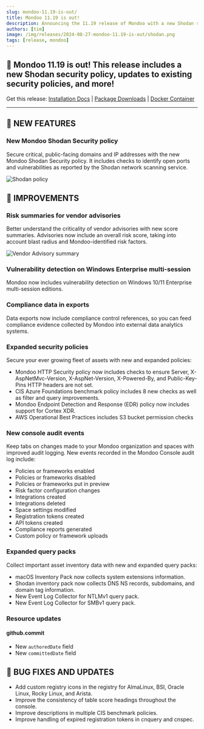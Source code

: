 ```yaml
---
slug: mondoo-11.19-is-out/
title: Mondoo 11.19 is out!
description: Announcing the 11.19 release of Mondoo with a new Shodan security policy, security policy updates, and more!
authors: [tim]
image: /img/releases/2024-08-27-mondoo-11.19-is-out/shodan.png
tags: [release, mondoo]
---
```


## 🥳 Mondoo 11.19 is out! This release includes a new Shodan security policy, updates to existing security policies, and more!

Get this release: [Installation Docs](https://mondoo.com/docs/cnspec/) | [Package Downloads](https://releases.mondoo.com/cnspec/) | [Docker Container](https://hub.docker.com/r/mondoo/cnspec)

---

## 🎉 NEW FEATURES

### New Mondoo Shodan Security policy

Secure critical, public-facing domains and IP addresses with the new Mondoo Shodan Security policy. It includes checks to identify open ports and vulnerabilities as reported by the Shodan network scanning service.

![Shodan policy](/img/releases/2024-08-27-mondoo-11.19-is-out/shodan.png)

## 🧹 IMPROVEMENTS

### Risk summaries for vendor advisories

Better understand the criticality of vendor advisories with new score summaries. Advisories now include an overall risk score, taking into account blast radius and Mondoo-identified risk factors.

![Vendor Advisory summary](/img/releases/2024-08-27-mondoo-11.19-is-out/advisory.png)

### Vulnerability detection on Windows Enterprise multi-session

Mondoo now includes vulnerability detection on Windows 10/11 Enterprise multi-session editions.

### Compliance data in exports

Data exports now include compliance control references, so you can feed compliance evidence collected by Mondoo into external data analytics systems.

### Expanded security policies

Secure your ever growing fleet of assets with new and expanded policies:

- Mondoo HTTP Security policy now includes checks to ensure Server, X-AspNetMvc-Version, X-AspNet-Version, X-Powered-By, and Public-Key-Pins HTTP headers are not set.
- CIS Azure Foundations benchmark policy includes 8 new checks as well as filter and query improvements.
- Mondoo Endpoint Detection and Response (EDR) policy now includes support for Cortex XDR.
- AWS Operational Best Practices includes S3 bucket permission checks

### New console audit events

Keep tabs on changes made to your Mondoo organization and spaces with improved audit logging. New events recorded in the Mondoo Console audit log include:

- Policies or frameworks enabled
- Policies or frameworks disabled
- Policies or frameworks put in preview
- Risk factor configuration changes
- Integrations created
- Integrations deleted
- Space settings modified
- Registration tokens created
- API tokens created
- Compliance reports generated
- Custom policy or framework uploads

### Expanded query packs

Collect important asset inventory data with new and expanded query packs:

- macOS Inventory Pack now collects system extensions information.
- Shodan inventory pack now collects DNS NS records, subdomains, and domain tag information.
- New Event Log Collector for NTLMv1 query pack.
- New Event Log Collector for SMBv1 query pack.

### Resource updates

#### github.commit

- New `authoredDate` field
- New `committedDate` field

## 🐛 BUG FIXES AND UPDATES

- Add custom registry icons in the registry for AlmaLinux, BSI, Oracle Linux, Rocky Linux, and Arista.
- Improve the consistency of table score headings throughout the console.
- Improve descriptions in multiple CIS benchmark policies.
- Improve handling of expired registration tokens in cnquery and cnspec.
